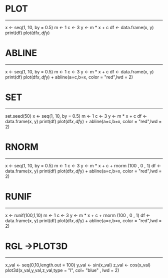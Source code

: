 # PLOT

---



x <- seq(1, 10, by = 0.5)
m <- 1
c <- 3
y <- m * x + c
df <- data.frame(x, y)
print(df)
plot(df$x , df$y)


# ABLINE

---

x <- seq(1, 10, by = 0.5)
m <- 1
c <- 3
y <- m * x + c
df <- data.frame(x, y)
print(df)
plot(df$x , df$y) + abline(a=c,b=x, color = "red",lwd = 2)


# SET

---

set.seed(50)
x <- seq(1, 10, by = 0.5)
m <- 1
c <- 3
y <- m * x + c
df <- data.frame(x, y)
print(df)
plot(df$x , df$y) + abline(a=c,b=x, color = "red",lwd = 2)


# RNORM

---

x <- seq(1, 10, by = 0.5)
m <- 1
c <- 3
y <- m * x + c + rnorm (100 , 0 , 1)
df <- data.frame(x, y)
print(df)
plot(df$x , df$y) + abline(a=c,b=x, color = "red",lwd = 2)

# RUNIF

---

x <- runif(100,1,10)
m <- 1
c <- 3
y <- m * x + c + rnorm (100 , 0 , 1)
df <- data.frame(x, y)
print(df)
plot(df$x , df$y) + abline(a=c,b=x, color = "red",lwd = 2)

# RGL ->PLOT3D

---

x_val <- seq(0,10,length.out = 100)
y_val <- sin(x_val)
z_val <- cos(x_val)
plot3d(x_val,y_val,z_val,type = "l", col= "blue" , lwd = 2)
